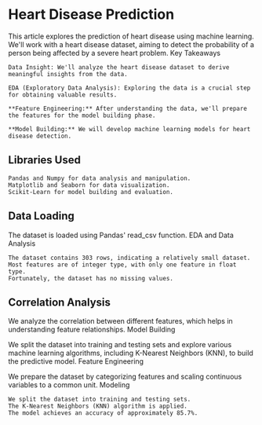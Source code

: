 # Heart Disease Prediction

This article explores the prediction of heart disease using machine learning. We'll work with a heart disease dataset, aiming to detect the probability of a person being affected by a severe heart problem.
Key Takeaways

    Data Insight: We'll analyze the heart disease dataset to derive meaningful insights from the data.

    EDA (Exploratory Data Analysis): Exploring the data is a crucial step for obtaining valuable results.

    **Feature Engineering:** After understanding the data, we'll prepare the features for the model building phase.

    **Model Building:** We will develop machine learning models for heart disease detection.

## Libraries Used

    Pandas and Numpy for data analysis and manipulation.
    Matplotlib and Seaborn for data visualization.
    Scikit-Learn for model building and evaluation.

## Data Loading

The dataset is loaded using Pandas' read_csv function.
EDA and Data Analysis

    The dataset contains 303 rows, indicating a relatively small dataset.
    Most features are of integer type, with only one feature in float type.
    Fortunately, the dataset has no missing values.

## Correlation Analysis

We analyze the correlation between different features, which helps in understanding feature relationships.
Model Building

We split the dataset into training and testing sets and explore various machine learning algorithms, including K-Nearest Neighbors (KNN), to build the predictive model.
Feature Engineering

We prepare the dataset by categorizing features and scaling continuous variables to a common unit.
Modeling

    We split the dataset into training and testing sets.
    The K-Nearest Neighbors (KNN) algorithm is applied.
    The model achieves an accuracy of approximately 85.7%.
